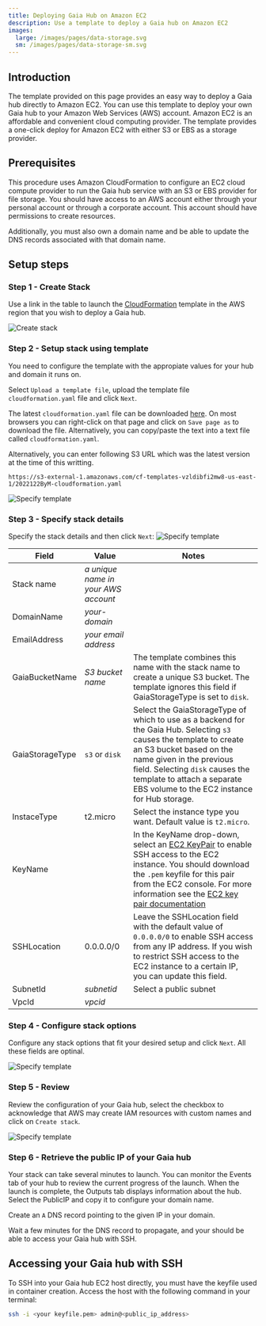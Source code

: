 ```yaml
---
title: Deploying Gaia Hub on Amazon EC2
description: Use a template to deploy a Gaia hub on Amazon EC2
images:
  large: /images/pages/data-storage.svg
  sm: /images/pages/data-storage-sm.svg
---
```


## Introduction

The template provided on this page provides an easy way to deploy a Gaia hub directly to Amazon EC2. You can use this template to deploy your own Gaia hub to your Amazon Web Services (AWS) account. Amazon EC2 is an affordable and convenient cloud computing provider. The template provides a one-click deploy for Amazon EC2 with either S3 or EBS as a storage provider.

## Prerequisites

This procedure uses Amazon CloudFormation to configure an EC2 cloud compute provider to run the Gaia hub service with an S3 or EBS provider for file storage. You should have access to an AWS account either through your personal account or through a corporate account. This account should have permissions to create resources.

Additionally, you must also own a domain name and be able to update the DNS records associated with that domain name.

## Setup steps

### Step 1 - Create Stack

Use a link in the table to launch the [CloudFormation](https://console.aws.amazon.com/cloudformation/) template in the AWS region that you wish to deploy a Gaia hub.

![Create stack](/images/cloudformation-create-stack.png)

### Step 2 - Setup stack using template

You need to configure the template with the appropiate values for your hub and domain it runs on.

Select `Upload a template file`, upload the template file `cloudformation.yaml` file and click `Next`.

The latest `cloudformation.yaml` file can be downloaded [here](https://raw.githubusercontent.com/stacks-network/gaia/master/deploy/cloudformation.yaml). On most browsers you can right-click on that page and click on `Save page as` to download the file. Alternatively, you can copy/paste the text into a text file called `cloudformation.yaml`.

Alternatively, you can enter following S3 URL which was the latest version at the time of this writting.

```
https://s3-external-1.amazonaws.com/cf-templates-vzldibfi2mw8-us-east-1/2022122ByM-cloudformation.yaml
```

![Specify template](/images/cloudformation-specify-template.png)

### Step 3 - Specify stack details

Specify the stack details and then click `Next`: ![Specify template](/images/cloudformation-specify-stack-details.png)

| Field           | Value                               | Notes                                                                                                                                                                                                                                                                                                                                                                                            |
| --------------- | ----------------------------------- | ------------------------------------------------------------------------------------------------------------------------------------------------------------------------------------------------------------------------------------------------------------------------------------------------------------------------------------------------------------------------------------------------ |
| Stack name      | _a unique name in your AWS account_ |                                                                                                                                                                                                                                                                                                                                                                                                  |
| DomainName      | _your-domain_                       |                                                                                                                                                                                                                                                                                                                                                                                                  |
| EmailAddress    | _your email address_                |                                                                                                                                                                                                                                                                                                                                                                                                  |
| GaiaBucketName  | _S3 bucket name_                    | The template combines this name with the stack name to create a unique S3 bucket. The template ignores this field if GaiaStorageType is set to `disk`.                                                                                                                                                                                                                                           |
| GaiaStorageType | `s3` or `disk`                      | Select the GaiaStorageType of which to use as a backend for the Gaia Hub. Selecting `s3` causes the template to create an S3 bucket based on the name given in the previous field. Selecting `disk` causes the template to attach a separate EBS volume to the EC2 instance for Hub storage.                                                                                                     |
| InstaceType     | t2.micro                            | Select the instance type you want. Default value is `t2.micro`.                                                                                                                                                                                                                                                                                                                                  |
| KeyName         |                                     | In the KeyName drop-down, select an [EC2 KeyPair](https://console.aws.amazon.com/ec2/v2/home?region=us-east-1#KeyPairs:) to enable SSH access to the EC2 instance. You should download the `.pem` keyfile for this pair from the EC2 console. For more information see the [EC2 key pair documentation](https://docs.aws.amazon.com/AWSEC2/latest/UserGuide/ec2-key-pairs.html#prepare-key-pair) |
| SSHLocation     | 0.0.0.0/0                           | Leave the SSHLocation field with the default value of `0.0.0.0/0` to enable SSH access from any IP address. If you wish to restrict SSH access to the EC2 instance to a certain IP, you can update this field.                                                                                                                                                                                   |
| SubnetId        | _subnetid_                          | Select a public subnet                                                                                                                                                                                                                                                                                                                                                                           |
| VpcId           | _vpcid_                             |                                                                                                                                                                                                                                                                                                                                                                                                  |

### Step 4 - Configure stack options

Configure any stack options that fit your desired setup and click `Next`. All these fields are optinal.

![Specify template](/images/cloudformation-stack-options.png)

### Step 5 - Review

Review the configuration of your Gaia hub, select the checkbox to acknowledge that AWS may create IAM resources with custom names and click on `Create stack`.

![Specify template](/images/cloudformation-iam-resources.png)

### Step 6 - Retrieve the public IP of your Gaia hub

Your stack can take several minutes to launch. You can monitor the Events tab of your hub to review the current progress of the launch. When the launch is complete, the Outputs tab displays information about the hub. Select the PublicIP and copy it to configure your domain name.

Create an `A` DNS record pointing to the given IP in your domain.

Wait a few minutes for the DNS record to propagate, and your should be able to access your Gaia hub with SSH.

## Accessing your Gaia hub with SSH

To SSH into your Gaia hub EC2 host directly, you must have the keyfile used in container creation. Access the host with the following command in your terminal:

```bash
ssh -i <your keyfile.pem> admin@<public_ip_address>
```
